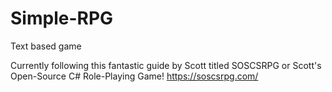 # Simple-RPG
Text based game

Currently following this fantastic guide by Scott titled SOSCSRPG or Scott's Open-Source C# Role-Playing Game! https://soscsrpg.com/

